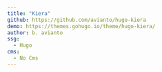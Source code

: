 ```yaml
---
title: "Kiera"
github: https://github.com/avianto/hugo-kiera
demo: https://themes.gohugo.io/theme/hugo-kiera/
author: b. avianto
ssg:
  - Hugo
cms:
  - No Cms
---
```


